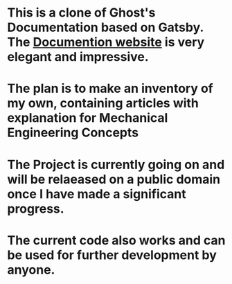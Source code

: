 # This is a clone of Ghost's Documentation based on Gatsby. The [Documention website](https://ghost.org/docs/) is very elegant and impressive.

# The plan is to make an inventory of my own, containing articles with explanation for Mechanical Engineering Concepts

# The Project is currently going on and will be relaeased on a public domain once I have made a significant progress. 

# The current code also works and can be used for further development by anyone.
